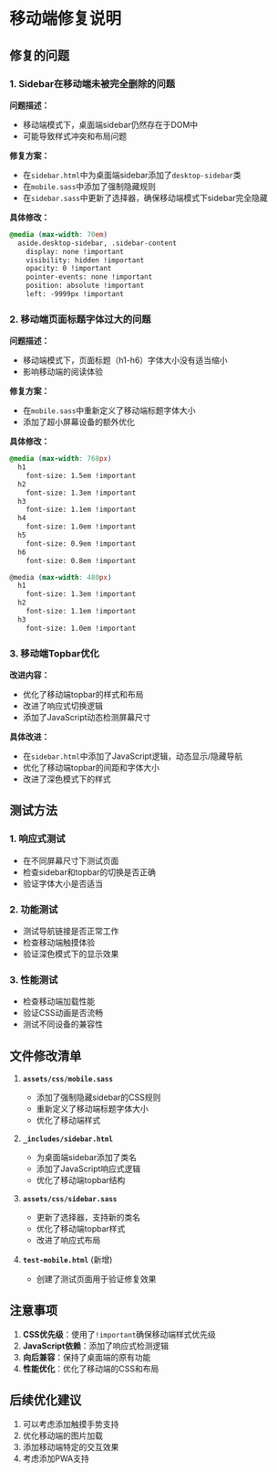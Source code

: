 # 移动端修复说明

## 修复的问题

### 1. Sidebar在移动端未被完全删除的问题

**问题描述：**
- 移动端模式下，桌面端sidebar仍然存在于DOM中
- 可能导致样式冲突和布局问题

**修复方案：**
- 在`sidebar.html`中为桌面端sidebar添加了`desktop-sidebar`类
- 在`mobile.sass`中添加了强制隐藏规则
- 在`sidebar.sass`中更新了选择器，确保移动端模式下sidebar完全隐藏

**具体修改：**
```css
@media (max-width: 70em)
  aside.desktop-sidebar, .sidebar-content
    display: none !important
    visibility: hidden !important
    opacity: 0 !important
    pointer-events: none !important
    position: absolute !important
    left: -9999px !important
```

### 2. 移动端页面标题字体过大的问题

**问题描述：**
- 移动端模式下，页面标题（h1-h6）字体大小没有适当缩小
- 影响移动端的阅读体验

**修复方案：**
- 在`mobile.sass`中重新定义了移动端标题字体大小
- 添加了超小屏幕设备的额外优化

**具体修改：**
```css
@media (max-width: 768px)
  h1
    font-size: 1.5em !important
  h2
    font-size: 1.3em !important
  h3
    font-size: 1.1em !important
  h4
    font-size: 1.0em !important
  h5
    font-size: 0.9em !important
  h6
    font-size: 0.8em !important

@media (max-width: 480px)
  h1
    font-size: 1.3em !important
  h2
    font-size: 1.1em !important
  h3
    font-size: 1.0em !important
```

### 3. 移动端Topbar优化

**改进内容：**
- 优化了移动端topbar的样式和布局
- 改进了响应式切换逻辑
- 添加了JavaScript动态检测屏幕尺寸

**具体改进：**
- 在`sidebar.html`中添加了JavaScript逻辑，动态显示/隐藏导航
- 优化了移动端topbar的间距和字体大小
- 改进了深色模式下的样式

## 测试方法

### 1. 响应式测试
- 在不同屏幕尺寸下测试页面
- 检查sidebar和topbar的切换是否正确
- 验证字体大小是否适当

### 2. 功能测试
- 测试导航链接是否正常工作
- 检查移动端触摸体验
- 验证深色模式下的显示效果

### 3. 性能测试
- 检查移动端加载性能
- 验证CSS动画是否流畅
- 测试不同设备的兼容性

## 文件修改清单

1. **`assets/css/mobile.sass`**
   - 添加了强制隐藏sidebar的CSS规则
   - 重新定义了移动端标题字体大小
   - 优化了移动端样式

2. **`_includes/sidebar.html`**
   - 为桌面端sidebar添加了类名
   - 添加了JavaScript响应式逻辑
   - 优化了移动端topbar结构

3. **`assets/css/sidebar.sass`**
   - 更新了选择器，支持新的类名
   - 优化了移动端topbar样式
   - 改进了响应式布局

4. **`test-mobile.html`** (新增)
   - 创建了测试页面用于验证修复效果

## 注意事项

1. **CSS优先级**：使用了`!important`确保移动端样式优先级
2. **JavaScript依赖**：添加了响应式检测逻辑
3. **向后兼容**：保持了桌面端的原有功能
4. **性能优化**：优化了移动端的CSS和布局

## 后续优化建议

1. 可以考虑添加触摸手势支持
2. 优化移动端的图片加载
3. 添加移动端特定的交互效果
4. 考虑添加PWA支持
